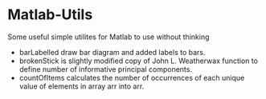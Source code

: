 # Matlab-Utils
Some useful simple utilites for Matlab to use without thinking

* barLabelled draw bar diagram and added labels to bars.
* brokenStick is slightly modified copy of John L. Weatherwax function to define number of informative principal components.
* countOfItems calculates the number of occurrences of each unique value of elements in array arr into arr.
